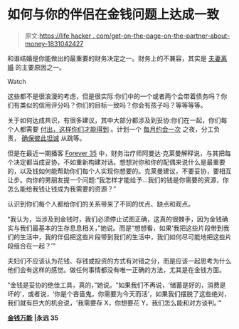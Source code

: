 # 如何与你的伴侣在金钱问题上达成一致

> 原文:[https://life hacker . com/get-on-the-page-on-the-partner-about-money-1831042427](https://lifehacker.com/get-on-the-same-page-with-your-partner-about-money-1831042427)

和谁结婚是你能做出的最重要的财务决定之一。财务上的不兼容，其实是 [夫妻离婚](https://humbledollar.com/money-guide/getting-divorced/) 的主要原因之一。

Watch

这些都不是很浪漫的考虑，但是很实际:你们中的一个或者两个会带着债务吗？你们有类似的信用评分吗？你们的目标一致吗？你会有孩子吗？等等等等。

关于如何达成共识，有很多建议，其中大部分都涉及到妥协:你们在一起，你们每个人都需要 [付出，这样你们才能得到](http://time.com/money/4786017/marriage-money-advice/) 。计划一个 [每月约会一次](https://twocents.lifehacker.com/hold-weekly-meetings-to-manage-money-with-your-partner-1554109064) 之夜，分工负责， [确保彼此坦诚](http://time.com/money/4776640/money-tips-married-couples/) 从跳等。

但是在最近一期播客 [Forever 35](https://forever35podcast.com/home/2018/12/5/episode-49-moneytalks-amandaclayman) 中，财务治疗师阿曼达·克莱曼解释说，与其把每个决定都当成妥协，不如重新构建对话。想想对你和你的配偶来说什么是最重要的，以及钱如何能帮助你们每个人实现你想要的。克莱曼建议，不要妥协，要相互让步。向你的男朋友提一个问题:“我怎样才能给予...我们的钱是你需要的资源，你怎么能给我钱让钱成为我需要的资源？”

认识到你们每个人都给你们的关系带来了不同的优点、缺点和观点。

“我认为，当涉及到金钱时，我们必须停止试图正确，这真的很棘手，因为金钱确实与我们最基本的生存息息相关，”她说。而是“想想看，如果‘我把这些片段带到我们的生活中，我的伴侣把这些片段带到我们的生活中，我们如何尽可能地把这些片段组合在一起？’"

夫妇们不应该认为花钱、存钱或投资的方式有对错之分，而是应该一起思考为什么他们会有这样的感觉。做任何事情都没有唯一正确的方法，尤其是在金钱方面。

“金钱是妥协的绝佳工具，真的，”她说。“如果我们不再说，‘储蓄是好的，消费是坏的’，或者说，‘你是个吝啬鬼，你需要为今天而活’，如果我们摆脱了这些绝对，我们就有巨大的机会说，‘我需要存 X，你想要花 Y，我们怎么能和对方谈判。’"

[**金钱万能**](https://forever35podcast.com/home/2018/12/5/episode-49-moneytalks-amandaclayman) **|永远 35**